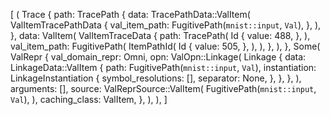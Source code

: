[
    (
        Trace {
            path: TracePath {
                data: TracePathData::ValItem(
                    ValItemTracePathData {
                        val_item_path: FugitivePath(`mnist::input`, `Val`),
                    },
                ),
            },
            data: ValItem(
                ValItemTraceData {
                    path: TracePath(
                        Id {
                            value: 488,
                        },
                    ),
                    val_item_path: FugitivePath(
                        ItemPathId(
                            Id {
                                value: 505,
                            },
                        ),
                    ),
                },
            ),
        },
        Some(
            ValRepr {
                val_domain_repr: Omni,
                opn: ValOpn::Linkage(
                    Linkage {
                        data: LinkageData::ValItem {
                            path: FugitivePath(`mnist::input`, `Val`),
                            instantiation: LinkageInstantiation {
                                symbol_resolutions: [],
                                separator: None,
                            },
                        },
                    },
                ),
                arguments: [],
                source: ValReprSource::ValItem(
                    FugitivePath(`mnist::input`, `Val`),
                ),
                caching_class: ValItem,
            },
        ),
    ),
]